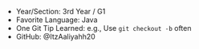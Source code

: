 - Year/Section: 3rd Year / G1
- Favorite Language: Java
- One Git Tip Learned: e.g., Use `git checkout -b` often
- GitHub: @ItzAaliyahh20